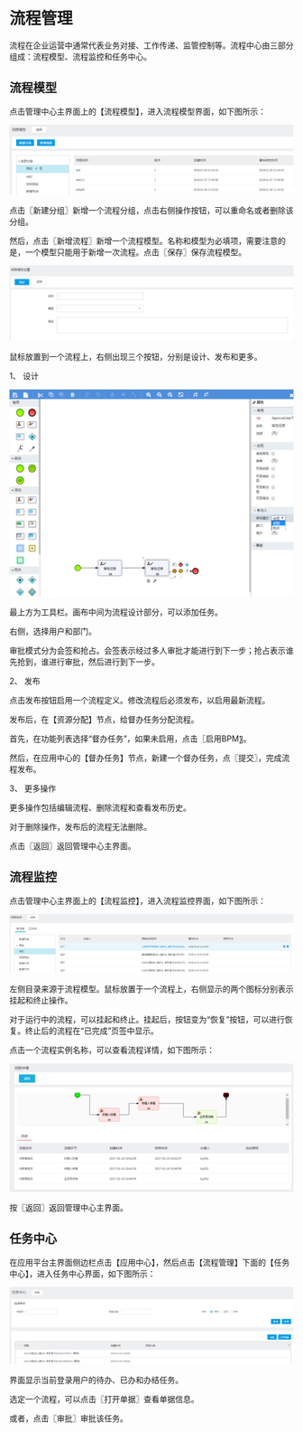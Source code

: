 # 流程管理

流程在企业运营中通常代表业务对接、工作传递、监管控制等。流程中心由三部分组成：流程模型、流程监控和任务中心。

## 流程模型

点击管理中心主界面上的【流程模型】，进入流程模型界面，如下图所示：

![](/articles/appspecial/5-/images/image56.png) 




 
点击〖新建分组〗新增一个流程分组，点击右侧操作按钮，可以重命名或者删除该分组。

然后，点击〖新增流程〗新增一个流程模型。名称和模型为必填项，需要注意的是，一个模型只能用于新增一次流程。点击〖保存〗保存流程模型。

![](/articles/appspecial/5-/images/image57.png) 




 
鼠标放置到一个流程上，右侧出现三个按钮，分别是设计、发布和更多。

1、	设计

![](/articles/appspecial/5-/images/image58.png) 




 
最上方为工具栏。画布中间为流程设计部分，可以添加任务。

右侧，选择用户和部门。

审批模式分为会签和抢占。会签表示经过多人审批才能进行到下一步；抢占表示谁先抢到，谁进行审批，然后进行到下一步。

2、	发布

点击发布按钮启用一个流程定义。修改流程后必须发布，以启用最新流程。

发布后，在【资源分配】节点，给督办任务分配流程。

首先，在功能列表选择“督办任务”，如果未启用，点击〖启用BPM〗。

然后，在应用中心的【督办任务】节点，新建一个督办任务，点〖提交〗，完成流程发布。

3、	更多操作

更多操作包括编辑流程、删除流程和查看发布历史。

对于删除操作，发布后的流程无法删除。

点击〖返回〗返回管理中心主界面。

## 流程监控

点击管理中心主界面上的【流程监控】，进入流程监控界面，如下图所示：

![](/articles/appspecial/5-/images/image59.png) 




 
左侧目录来源于流程模型。鼠标放置于一个流程上，右侧显示的两个图标分别表示挂起和终止操作。

对于运行中的流程，可以挂起和终止。挂起后，按钮变为“恢复”按钮，可以进行恢复。终止后的流程在“已完成”页签中显示。

点击一个流程实例名称，可以查看流程详情，如下图所示：

![](/articles/appspecial/5-/images/image60.png) 




 

按〖返回〗返回管理中心主界面。

## 任务中心

在应用平台主界面侧边栏点击【应用中心】，然后点击【流程管理】下面的【任务中心】，进入任务中心界面，如下图所示：

![](/articles/appspecial/5-/images/image61.png) 




 
界面显示当前登录用户的待办、已办和办结任务。

选定一个流程，可以点击〖打开单据〗查看单据信息。

或者，点击〖审批〗审批该任务。
